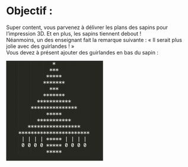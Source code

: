 # Objectif :
Super content, vous parvenez à délivrer les plans des sapins pour l’impression 3D. Et en plus, les sapins tiennent debout !  
Néanmoins, un des enseignant fait la remarque suivante : « Il serait plus jolie avec des guirlandes ! »  
Vous devez à présent ajouter des guirlandes en bas du sapin :

![Image Niveau 3](https://github.com/ThomasSEGALEN/ChristmasTree/blob/main/Level%203/Level3.PNG)
